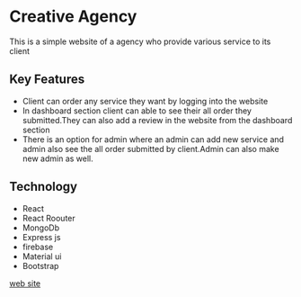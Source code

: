 # Creative Agency

This is a simple website of a agency who provide various service to its client 


## Key Features
- Client can order any service they want by logging into the website
- In dashboard section client can able to see their all order they submitted.They can also
add a review in the website from the dashboard section
- There is an option for admin where an admin can add new service and admin also see
the all order submitted by client.Admin can also make new admin as well.

## Technology
- React
- React Roouter 
- MongoDb 
- Express js 
- firebase
- Material ui
- Bootstrap

[web site](https://creative-agency-f9572.web.app/)
